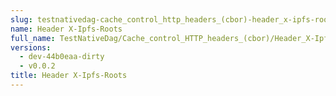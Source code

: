 ```yaml
---
slug: testnativedag-cache_control_http_headers_(cbor)-header_x-ipfs-roots
name: Header X-Ipfs-Roots
full_name: TestNativeDag/Cache_control_HTTP_headers_(cbor)/Header_X-Ipfs-Roots
versions:
  - dev-44b0eaa-dirty
  - v0.0.2
title: Header X-Ipfs-Roots
---
```


